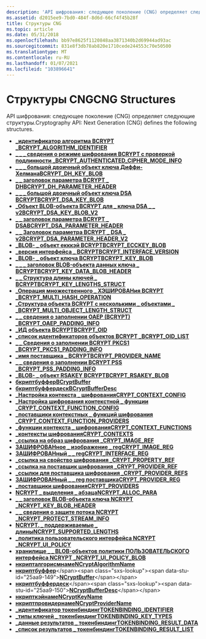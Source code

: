 ```yaml
---
description: 'API шифрования: следующее поколение (CNG) определяет следующие структуры.'
ms.assetid: d2015ee9-7bd0-484f-8d6d-66cf4f45b28f
title: Структуры CNG
ms.topic: article
ms.date: 05/31/2018
ms.openlocfilehash: bb97e8625f1120848aa3871340b2d69944ad93ac
ms.sourcegitcommit: 831e8f3db78ab820e1710cede244553c70e50500
ms.translationtype: MT
ms.contentlocale: ru-RU
ms.lasthandoff: 01/07/2021
ms.locfileid: "103896641"
---
```

# <a name="cng-structures"></a><span data-ttu-id="25aa9-103">Структуры CNG</span><span class="sxs-lookup"><span data-stu-id="25aa9-103">CNG Structures</span></span>

<span data-ttu-id="25aa9-104">API шифрования: следующее поколение (CNG) определяет следующие структуры.</span><span class="sxs-lookup"><span data-stu-id="25aa9-104">Cryptography API: Next Generation (CNG) defines the following structures.</span></span>

-   [<span data-ttu-id="25aa9-105">**\_идентификатор алгоритма BCRYPT \_**</span><span class="sxs-lookup"><span data-stu-id="25aa9-105">**BCRYPT\_ALGORITHM\_IDENTIFIER**</span></span>](/windows/desktop/api/Bcrypt/ns-bcrypt-bcrypt_algorithm_identifier)
-   [<span data-ttu-id="25aa9-106">**\_ \_ \_ сведения о режиме шифрования BCRYPT с проверкой подлинности \_**</span><span class="sxs-lookup"><span data-stu-id="25aa9-106">**BCRYPT\_AUTHENTICATED\_CIPHER\_MODE\_INFO**</span></span>](/windows/desktop/api/Bcrypt/ns-bcrypt-bcrypt_authenticated_cipher_mode_info)
-   [<span data-ttu-id="25aa9-107">**\_ \_ \_ большой двоичный объект ключа Диффи-Хелмана**</span><span class="sxs-lookup"><span data-stu-id="25aa9-107">**BCRYPT\_DH\_KEY\_BLOB**</span></span>](/windows/desktop/api/Bcrypt/ns-bcrypt-bcrypt_dh_key_blob)
-   [<span data-ttu-id="25aa9-108">**\_ \_ заголовок параметра BCRYPT \_ DH**</span><span class="sxs-lookup"><span data-stu-id="25aa9-108">**BCRYPT\_DH\_PARAMETER\_HEADER**</span></span>](/windows/desktop/api/Bcrypt/ns-bcrypt-bcrypt_dh_parameter_header)
-   [<span data-ttu-id="25aa9-109">**\_ \_ \_ большой двоичный объект ключа DSA BCRYPT**</span><span class="sxs-lookup"><span data-stu-id="25aa9-109">**BCRYPT\_DSA\_KEY\_BLOB**</span></span>](/windows/desktop/api/Bcrypt/ns-bcrypt-bcrypt_dsa_key_blob)
-   [<span data-ttu-id="25aa9-110">**\_Объект BLOB-объекта BCRYPT для \_ ключа DSA \_ \_ v2**</span><span class="sxs-lookup"><span data-stu-id="25aa9-110">**BCRYPT\_DSA\_KEY\_BLOB\_V2**</span></span>](/windows/desktop/api/Bcrypt/ns-bcrypt-bcrypt_dsa_key_blob_v2)
-   [<span data-ttu-id="25aa9-111">**\_ \_ заголовок параметра BCRYPT \_ DSA**</span><span class="sxs-lookup"><span data-stu-id="25aa9-111">**BCRYPT\_DSA\_PARAMETER\_HEADER**</span></span>](/windows/desktop/api/Bcrypt/ns-bcrypt-bcrypt_dsa_parameter_header)
-   [<span data-ttu-id="25aa9-112">**\_ \_ Заголовок параметра BCRYPT \_ DSA \_ v2**</span><span class="sxs-lookup"><span data-stu-id="25aa9-112">**BCRYPT\_DSA\_PARAMETER\_HEADER\_V2**</span></span>](/windows/desktop/api/Bcrypt/ns-bcrypt-bcrypt_dsa_parameter_header_v2)
-   [<span data-ttu-id="25aa9-113">**\_BLOB- \_ объект екккэй BCRYPT**</span><span class="sxs-lookup"><span data-stu-id="25aa9-113">**BCRYPT\_ECCKEY\_BLOB**</span></span>](/windows/desktop/api/Bcrypt/ns-bcrypt-bcrypt_ecckey_blob)
-   [<span data-ttu-id="25aa9-114">**\_версия интерфейса \_ BCRYPT**</span><span class="sxs-lookup"><span data-stu-id="25aa9-114">**BCRYPT\_INTERFACE\_VERSION**</span></span>](/windows/desktop/api/Bcrypt/ns-bcrypt-bcrypt_interface_version)
-   [<span data-ttu-id="25aa9-115">**\_BLOB- \_ объект ключа BCRYPT**</span><span class="sxs-lookup"><span data-stu-id="25aa9-115">**BCRYPT\_KEY\_BLOB**</span></span>](/windows/desktop/api/Bcrypt/ns-bcrypt-bcrypt_key_blob)
-   [<span data-ttu-id="25aa9-116">**\_ \_ \_ заголовок BLOB-объекта данных ключа \_ BCRYPT**</span><span class="sxs-lookup"><span data-stu-id="25aa9-116">**BCRYPT\_KEY\_DATA\_BLOB\_HEADER**</span></span>](/windows/desktop/api/Bcrypt/ns-bcrypt-bcrypt_key_data_blob_header)
-   [<span data-ttu-id="25aa9-117">**\_ \_ Структура длины ключей \_ BCRYPT**</span><span class="sxs-lookup"><span data-stu-id="25aa9-117">**BCRYPT\_KEY\_LENGTHS\_STRUCT**</span></span>](/windows/desktop/api/Bcrypt/ns-bcrypt-bcrypt_key_lengths_struct)
-   [<span data-ttu-id="25aa9-118">**\_Операция множественного \_ ХЭШИРОВАНия BCRYPT \_**</span><span class="sxs-lookup"><span data-stu-id="25aa9-118">**BCRYPT\_MULTI\_HASH\_OPERATION**</span></span>](/windows/desktop/api/Bcrypt/ns-bcrypt-bcrypt_multi_hash_operation)
-   [<span data-ttu-id="25aa9-119">**\_Структура объекта BCRYPT с несколькими \_ объектами \_ \_**</span><span class="sxs-lookup"><span data-stu-id="25aa9-119">**BCRYPT\_MULTI\_OBJECT\_LENGTH\_STRUCT**</span></span>](/windows/desktop/api/Bcrypt/ns-bcrypt-bcrypt_multi_object_length_struct)
-   [<span data-ttu-id="25aa9-120">**\_ \_ сведения о заполнении OAEP (BCRYPT) \_**</span><span class="sxs-lookup"><span data-stu-id="25aa9-120">**BCRYPT\_OAEP\_PADDING\_INFO**</span></span>](/windows/desktop/api/Bcrypt/ns-bcrypt-bcrypt_oaep_padding_info)
-   [<span data-ttu-id="25aa9-121">**\_ИД объекта BCRYPT**</span><span class="sxs-lookup"><span data-stu-id="25aa9-121">**BCRYPT\_OID**</span></span>](/windows/desktop/api/Bcrypt/ns-bcrypt-bcrypt_oid)
-   [<span data-ttu-id="25aa9-122">**\_список идентификаторов объектов BCRYPT \_**</span><span class="sxs-lookup"><span data-stu-id="25aa9-122">**BCRYPT\_OID\_LIST**</span></span>](/windows/desktop/api/Bcrypt/ns-bcrypt-bcrypt_oid_list)
-   [<span data-ttu-id="25aa9-123">**\_ \_ Сведения о заполнении BCRYPT PKCS1 \_**</span><span class="sxs-lookup"><span data-stu-id="25aa9-123">**BCRYPT\_PKCS1\_PADDING\_INFO**</span></span>](/windows/desktop/api/Bcrypt/ns-bcrypt-bcrypt_pkcs1_padding_info)
-   [<span data-ttu-id="25aa9-124">**\_имя поставщика \_ BCRYPT**</span><span class="sxs-lookup"><span data-stu-id="25aa9-124">**BCRYPT\_PROVIDER\_NAME**</span></span>](/windows/desktop/api/Bcrypt/ns-bcrypt-bcrypt_provider_name)
-   [<span data-ttu-id="25aa9-125">**\_ \_ сведения о заполнении BCRYPT PSS \_**</span><span class="sxs-lookup"><span data-stu-id="25aa9-125">**BCRYPT\_PSS\_PADDING\_INFO**</span></span>](/windows/desktop/api/Bcrypt/ns-bcrypt-bcrypt_pss_padding_info)
-   [<span data-ttu-id="25aa9-126">**\_BLOB- \_ объект RSAKEY BCRYPT**</span><span class="sxs-lookup"><span data-stu-id="25aa9-126">**BCRYPT\_RSAKEY\_BLOB**</span></span>](/windows/desktop/api/Bcrypt/ns-bcrypt-bcrypt_rsakey_blob)
-   <span data-ttu-id="25aa9-127">[**бкриптбуффер**](/previous-versions/windows/desktop/legacy/aa375368(v=vs.85))</span><span class="sxs-lookup"><span data-stu-id="25aa9-127">[**BCryptBuffer**](/previous-versions/windows/desktop/legacy/aa375368(v=vs.85))</span></span>
-   <span data-ttu-id="25aa9-128">[**бкриптбуффердеск**](/previous-versions/windows/desktop/legacy/aa375370(v=vs.85))</span><span class="sxs-lookup"><span data-stu-id="25aa9-128">[**BCryptBufferDesc**](/previous-versions/windows/desktop/legacy/aa375370(v=vs.85))</span></span>
-   [<span data-ttu-id="25aa9-129">**\_Настройка контекста \_ шифрования**</span><span class="sxs-lookup"><span data-stu-id="25aa9-129">**CRYPT\_CONTEXT\_CONFIG**</span></span>](/windows/desktop/api/Bcrypt/ns-bcrypt-crypt_context_config)
-   [<span data-ttu-id="25aa9-130">**\_Настройка шифрования контекстной \_ функции \_**</span><span class="sxs-lookup"><span data-stu-id="25aa9-130">**CRYPT\_CONTEXT\_FUNCTION\_CONFIG**</span></span>](/windows/desktop/api/Bcrypt/ns-bcrypt-crypt_context_function_config)
-   [<span data-ttu-id="25aa9-131">**\_поставщики контекстных \_ функций шифрования \_**</span><span class="sxs-lookup"><span data-stu-id="25aa9-131">**CRYPT\_CONTEXT\_FUNCTION\_PROVIDERS**</span></span>](/windows/desktop/api/Bcrypt/ns-bcrypt-crypt_context_function_providers)
-   [<span data-ttu-id="25aa9-132">**\_функции контекста \_ шифрования**</span><span class="sxs-lookup"><span data-stu-id="25aa9-132">**CRYPT\_CONTEXT\_FUNCTIONS**</span></span>](/windows/desktop/api/Bcrypt/ns-bcrypt-crypt_context_functions)
-   [<span data-ttu-id="25aa9-133">**\_контексты шифрования**</span><span class="sxs-lookup"><span data-stu-id="25aa9-133">**CRYPT\_CONTEXTS**</span></span>](/windows/desktop/api/Bcrypt/ns-bcrypt-crypt_contexts)
-   [<span data-ttu-id="25aa9-134">**\_ссылка на образ шифрования \_**</span><span class="sxs-lookup"><span data-stu-id="25aa9-134">**CRYPT\_IMAGE\_REF**</span></span>](/windows/desktop/api/Bcrypt/ns-bcrypt-crypt_image_ref)
-   [<span data-ttu-id="25aa9-135">**ЗАШИФРОВАНное \_ изображение \_ reg**</span><span class="sxs-lookup"><span data-stu-id="25aa9-135">**CRYPT\_IMAGE\_REG**</span></span>](/windows/desktop/api/Bcrypt/ns-bcrypt-crypt_image_reg)
-   [<span data-ttu-id="25aa9-136">**ЗАШИФРОВАНный \_ \_ reg**</span><span class="sxs-lookup"><span data-stu-id="25aa9-136">**CRYPT\_INTERFACE\_REG**</span></span>](/windows/desktop/api/Bcrypt/ns-bcrypt-crypt_interface_reg)
-   [<span data-ttu-id="25aa9-137">**\_ссылка на свойство шифрования \_**</span><span class="sxs-lookup"><span data-stu-id="25aa9-137">**CRYPT\_PROPERTY\_REF**</span></span>](/windows/desktop/api/Bcrypt/ns-bcrypt-crypt_property_ref)
-   [<span data-ttu-id="25aa9-138">**\_ссылка на поставщик шифрования \_**</span><span class="sxs-lookup"><span data-stu-id="25aa9-138">**CRYPT\_PROVIDER\_REF**</span></span>](/windows/desktop/api/Bcrypt/ns-bcrypt-crypt_provider_ref)
-   [<span data-ttu-id="25aa9-139">**\_ссылки для поставщика шифрования \_**</span><span class="sxs-lookup"><span data-stu-id="25aa9-139">**CRYPT\_PROVIDER\_REFS**</span></span>](/windows/desktop/api/Bcrypt/ns-bcrypt-crypt_provider_refs)
-   [<span data-ttu-id="25aa9-140">**ЗАШИФРОВАНный \_ \_ reg поставщика**</span><span class="sxs-lookup"><span data-stu-id="25aa9-140">**CRYPT\_PROVIDER\_REG**</span></span>](/windows/desktop/api/Bcrypt/ns-bcrypt-crypt_provider_reg)
-   [<span data-ttu-id="25aa9-141">**\_поставщики шифрования**</span><span class="sxs-lookup"><span data-stu-id="25aa9-141">**CRYPT\_PROVIDERS**</span></span>](/windows/desktop/api/Bcrypt/ns-bcrypt-crypt_providers)
-   [<span data-ttu-id="25aa9-142">**NCRYPT \_ выделения \_ абзаца**</span><span class="sxs-lookup"><span data-stu-id="25aa9-142">**NCRYPT\_ALLOC\_PARA**</span></span>](/windows/desktop/api/Ncrypt/ns-ncrypt-ncrypt_alloc_para)
-   [<span data-ttu-id="25aa9-143">**\_ \_ заголовок BLOB-объекта ключа NCRYPT \_**</span><span class="sxs-lookup"><span data-stu-id="25aa9-143">**NCRYPT\_KEY\_BLOB\_HEADER**</span></span>](/windows/desktop/api/Ncrypt/ns-ncrypt-ncrypt_key_blob_header)
-   [<span data-ttu-id="25aa9-144">**\_ \_ сведения о защите потока NCRYPT \_**</span><span class="sxs-lookup"><span data-stu-id="25aa9-144">**NCRYPT\_PROTECT\_STREAM\_INFO**</span></span>](/windows/desktop/api/NCryptprotect/ns-ncryptprotect-ncrypt_protect_stream_info)
-   [<span data-ttu-id="25aa9-145">**NCRYPT. \_ поддерживаемые \_ длины**</span><span class="sxs-lookup"><span data-stu-id="25aa9-145">**NCRYPT\_SUPPORTED\_LENGTHS**</span></span>](/windows/desktop/api/Ncrypt/ns-ncrypt-ncrypt_supported_lengths)
-   [<span data-ttu-id="25aa9-146">**\_политика пользовательского интерфейса NCRYPT \_**</span><span class="sxs-lookup"><span data-stu-id="25aa9-146">**NCRYPT\_UI\_POLICY**</span></span>](/windows/desktop/api/Ncrypt/ns-ncrypt-ncrypt_ui_policy)
-   [<span data-ttu-id="25aa9-147">**хранилище \_ \_ BLOB-объектов политики ПОЛЬЗОВАТЕЛЬСКОГО интерфейса NCRYPT \_**</span><span class="sxs-lookup"><span data-stu-id="25aa9-147">**NCRYPT\_UI\_POLICY\_BLOB**</span></span>](ncrypt-ui-policy-blob.md)
-   [<span data-ttu-id="25aa9-148">**нкрипталгорисмнаме**</span><span class="sxs-lookup"><span data-stu-id="25aa9-148">**NCryptAlgorithmName**</span></span>](/windows/desktop/api/Ncrypt/ns-ncrypt-ncryptalgorithmname)
-   <span data-ttu-id="25aa9-149">[**нкриптбуффер**](https://msdn.microsoft.com/library/Aa376245(v=VS.85).aspx)</span><span class="sxs-lookup"><span data-stu-id="25aa9-149">[**NCryptBuffer**](https://msdn.microsoft.com/library/Aa376245(v=VS.85).aspx)</span></span>
-   <span data-ttu-id="25aa9-150">[**нкриптбуффердеск**](https://msdn.microsoft.com/library/Aa376244(v=VS.85).aspx)</span><span class="sxs-lookup"><span data-stu-id="25aa9-150">[**NCryptBufferDesc**](https://msdn.microsoft.com/library/Aa376244(v=VS.85).aspx)</span></span>
-   [<span data-ttu-id="25aa9-151">**нкрипткэйнаме**</span><span class="sxs-lookup"><span data-stu-id="25aa9-151">**NCryptKeyName**</span></span>](/windows/desktop/api/Ncrypt/ns-ncrypt-ncryptkeyname)
-   [<span data-ttu-id="25aa9-152">**нкриптпровидернаме**</span><span class="sxs-lookup"><span data-stu-id="25aa9-152">**NCryptProviderName**</span></span>](/windows/desktop/api/Ncrypt/ns-ncrypt-ncryptprovidername)
-   [<span data-ttu-id="25aa9-153">**\_идентификатор токенбиндинг**</span><span class="sxs-lookup"><span data-stu-id="25aa9-153">**TOKENBINDING\_IDENTIFIER**</span></span>](/windows/desktop/api/tokenbinding/ns-tokenbinding-tokenbinding_identifier)
-   [<span data-ttu-id="25aa9-154">**\_типы ключей \_ токенбиндинг**</span><span class="sxs-lookup"><span data-stu-id="25aa9-154">**TOKENBINDING\_KEY\_TYPES**</span></span>](/windows/desktop/api/tokenbinding/ns-tokenbinding-tokenbinding_key_types)
-   [<span data-ttu-id="25aa9-155">**\_данные результатов \_ токенбиндинг**</span><span class="sxs-lookup"><span data-stu-id="25aa9-155">**TOKENBINDING\_RESULT\_DATA**</span></span>](/windows/desktop/api/tokenbinding/ns-tokenbinding-tokenbinding_result_data)
-   [<span data-ttu-id="25aa9-156">**\_список результатов \_ токенбиндинг**</span><span class="sxs-lookup"><span data-stu-id="25aa9-156">**TOKENBINDING\_RESULT\_LIST**</span></span>](/windows/desktop/api/tokenbinding/ns-tokenbinding-tokenbinding_result_list)

 

 
